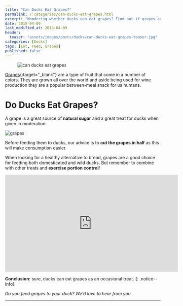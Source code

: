 ```yaml
---
title: "Can Ducks Eat Grapes?"
permalink: /:categories/can-ducks-eat-grapes.html
excerpt: "Wondering whether ducks can eat grapes? Find out if grapes are healthy for a duck."
date: 2018-04-09
last_modified_at: 2018-04-09
header:
  teaser: "assets/images/posts/ducks/can-ducks-eat-grapes-teaser.jpg"
categories: [Ducks]
tags: [Eat, Feed, Grapes]
published: false
---
```


<figure>
  <img src="{{ site.url }}/assets/images/posts/ducks/can-ducks-eat-grapes.jpg" alt="can ducks eat grapes" class="title-banner">
</figure>

[Grapes](https://en.wikipedia.org/wiki/Grape){:target="_blank"} are a type of fruit that come in a number of colors. They are grown all over the world and aside being used for wine production they are a popular between-meal snack for us humans.

# Do Ducks Eat Grapes?

A grape is a great source of **natural sugar** and a great treat for ducks when given in moderation.

<img src="{{ site.url }}/assets/images/posts/food/grapes.jpg" alt="grapes" class="align-right">

Before feeding them to ducks, our advice is to **cut the grapes in half** as this will make consumption easier.

When looking for a healthy alternative to bread, grapes are a good choice for feeding both domesticated and wild ducks. But remember to combine with other treats and **exercise portion control**!

<iframe width="560" height="315" src="https://www.youtube.com/embed/mlMBNq5XJQQ" frameborder="0"></iframe>

**Conclusion:** sure, ducks can eat grapes as an occasional treat.
{: .notice--info}

_Do you feed grapes to your duck? We'd love to hear from you._

---
